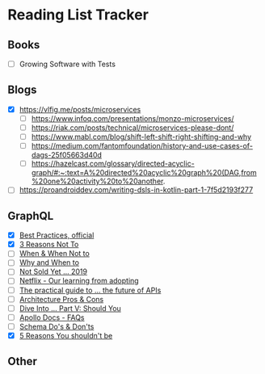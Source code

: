 # Reading List Tracker
## Books

- [ ] Growing Software with Tests

## Blogs
- [x] https://vlfig.me/posts/microservices
  - [ ] https://www.infoq.com/presentations/monzo-microservices/
  - [ ] https://riak.com/posts/technical/microservices-please-dont/
  - [ ] https://www.mabl.com/blog/shift-left-shift-right-shifting-and-why
  - [ ] https://medium.com/fantomfoundation/history-and-use-cases-of-dags-25f05663d40d
  - [ ] https://hazelcast.com/glossary/directed-acyclic-graph/#:~:text=A%20directed%20acyclic%20graph%20(DAG,from%20one%20activity%20to%20another.
-  [ ] https://proandroiddev.com/writing-dsls-in-kotlin-part-1-7f5d2193f277

## GraphQL
- [x] [Best Practices, official](https://graphql.org/learn/best-practices/)
- [x] [3 Reasons Not To](https://blog.hitchhq.com/graphql-3-reasons-not-to-use-it-7715f60cb934) 
- [ ] [When & When Not to](https://www.partech.nl/nl/publicaties/2020/06/when-and-when-not-to-use-graphql)
- [ ] [Why and When to](https://dzone.com/articles/why-and-when-to-use-graphql-1)
- [ ] [Not Sold Yet ... 2019](https://www.infoq.com/presentations/netflix-graphql/)
- [ ] [Netflix - Our learning from adopting](https://netflixtechblog.com/our-learnings-from-adopting-graphql-f099de39ae5f)
- [ ] [The practical guide to ... the future of APIs](https://techbeacon.com/app-dev-testing/practical-guide-graphql-future-apis)
- [ ] [Architecture Pros & Cons](https://www.altexsoft.com/blog/engineering/graphql-core-features-architecture-pros-and-cons/)
- [ ] [Dive Into ... Part V: Should You](https://marmelab.com/blog/2017/09/08/dive-into-graphql-part-v-should-you-use-graphql.html)
- [ ] [Apollo Docs - FAQs](https://www.apollographql.com/docs/resources/faq/)
- [ ] [Schema Do's & Don'ts](https://www.conferencecast.tv/talk-25842-the-dos-and-donts-for-your-schema-and-graphql-operations)
- [x] [5 Reasons You shouldn't be](https://blog.logrocket.com/5-reasons-you-shouldnt-be-using-graphql-61c7846e7ed3/)

## Other
